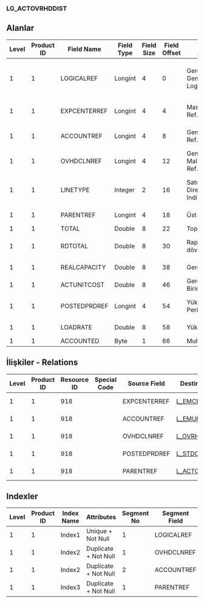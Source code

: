 ### LG_ACTOVRHDDIST

## Alanlar

**Level**|**Product ID**|**Field Name**|**Field Type**|**Field Size**|**Field Offset**|**Türkçe Açıklama**|**Expression**
-----|-----|-----|-----|-----|-----|-----|-----
1|1|LOGICALREF|Longint|4|0|Gerçekleşen Genel Gider Logical Ref.|Actual Overhead Loading Logical Reference
1|1|EXPCENTERREF|Longint|4|4|Masraf Merkezi Ref.|Overhead Pool Reference
1|1|ACCOUNTREF|Longint|4|8|Genel Muh. Hes. Ref.|G/L Account Reference
1|1|OVHDCLNREF|Longint|4|12|Genel gider - Malzeme satırı Ref.|Overhead Item Line Reference
1|1|LINETYPE|Integer|2|16|Satır Tipi (0: Direct, 1: Indirect)|Line Type ;0 Dolaysız;1 Dolaylı
1|1|PARENTREF|Longint|4|18|Üst satır ref.|Parent Line Reference
1|1|TOTAL|Double|8|22|Toplam|Total
1|1|RDTOTAL|Double|8|30|Raporlama dövizi - Toplam|Reporting Currency - Total
1|1|REALCAPACITY|Double|8|38|Gerçek Kapasite|Actual Capacity
1|1|ACTUNITCOST|Double|8|46|Gerçekleşen Birim Maliyeti|Actual Unit Cost
1|1|POSTEDPRDREF|Longint|4|54|Yükleme  Periyodu Ref.|Loading Period Reference
1|1|LOADRATE|Double|8|58|Yükleme  Oranı|Loading Rate
1|1|ACCOUNTED|Byte|1|66|Muhasebeleşmiş|Accounted

## İlişkiler - Relations

**Level**|**Product ID**|**Resource ID**|**Special Code**|**Source Field**|**Destination Table**|**Destination Field**|**Relation Type**|**Extra Condition**
-----|-----|-----|-----|-----|-----|-----|-----|-----
1|1|918||EXPCENTERREF|[L_EMCENTER](../LG_EMCENTER "L_EMCENTER")|LOGICALREF|one-to-one|
1|1|918||ACCOUNTREF|[L_EMUHACC](../LG_EMUHACC "L_EMUHACC")|LOGICALREF|one-to-one|
1|1|918||OVHDCLNREF|[L_OVRHDCENTERLN](../LG_OVRHDCENTERLN "L_OVRHDCENTERLN")|LOGICALREF|one-to-one|
1|1|918||POSTEDPRDREF|[L_STDCOSTPERIOD](../LG_STDCOSTPERIOD "L_STDCOSTPERIOD")|LOGICALREF|one-to-one|
1|1|918||PARENTREF|[L_ACTOVRHDDIST](../LG_ACTOVRHDDIST "L_ACTOVRHDDIST")|LOGICALREF|one-to-one|

## Indexler

**Level**|**Product ID**|**Index Name**|**Attributes**|**Segment No**|**Segment Field**|**Sense**
-----|-----|-----|-----|-----|-----|-----
1|1|Index1|Unique + Not Null|1|LOGICALREF|Ascending
1|1|Index2|Duplicate + Not Null|1|OVHDCLNREF|Ascending
1|1|Index2|Duplicate + Not Null|2|ACCOUNTREF|Ascending
1|1|Index3|Duplicate + Not Null|1|PARENTREF|Ascending

